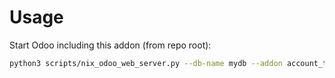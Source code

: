 # Usage

Start Odoo including this addon (from repo root):

```bash
python3 scripts/nix_odoo_web_server.py --db-name mydb --addon account_tax_balance
```

